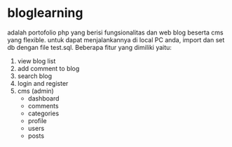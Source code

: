 # bloglearning
adalah portofolio php yang berisi fungsionalitas dan web blog beserta cms yang flexible. untuk dapat menjalankannya di local PC anda, import dan set db dengan file test.sql.
Beberapa fitur yang dimiliki yaitu:
1. view blog list
2. add comment to blog
3. search blog
4. login and register
5. cms (admin)
   - dashboard
   - comments
   - categories
   - profile
   - users
   - posts
